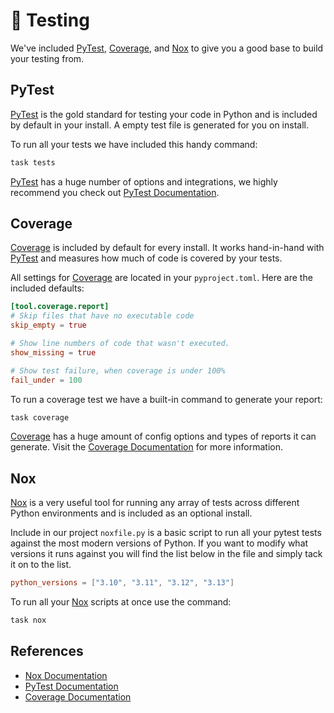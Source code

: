 # 🧪 Testing

We've included [PyTest], [Coverage], and [Nox] to give you a good base to build your testing from.

## PyTest

[PyTest] is the gold standard for testing your code in Python and is included by default in your install. A empty test file is generated for you on install.

To run all your tests we have included this handy command:

```bash
task tests
```

[PyTest] has a huge number of options and integrations, we highly recommend you check out [PyTest Documentation](https://docs.pytest.org/en/stable/).

## Coverage

[Coverage] is included by default for every install. It works hand-in-hand with [PyTest] and measures how much of code is covered by your tests.

All settings for [Coverage] are located in your `pyproject.toml`. Here are the included defaults:

```toml
[tool.coverage.report]
# Skip files that have no executable code
skip_empty = true

# Show line numbers of code that wasn't executed.
show_missing = true

# Show test failure, when coverage is under 100%
fail_under = 100
```

To run a coverage test we have a built-in command to generate your report:

```bash
task coverage
```

[Coverage] has a huge amount of config options and types of reports it can generate. Visit the [Coverage Documentation](https://coverage.readthedocs.io/en/7.9.1/) for more information.

## Nox

[Nox] is a very useful tool for running any array of tests across different Python environments and is included as an optional install.

Include in our project `noxfile.py` is a basic script to run all your pytest tests against the most modern versions of Python. If you want to modify what versions it runs against you will find the list below in the file and simply tack it on to the list.

```toml
python_versions = ["3.10", "3.11", "3.12", "3.13"]
```

To run all your [Nox] scripts at once use the command:

```bash
task nox
```

## References

- [Nox Documentation](https://nox.thea.codes/en/stable/config.html)
- [PyTest Documentation](https://docs.pytest.org/en/stable/)
- [Coverage Documentation](https://coverage.readthedocs.io/en)

[Nox]: https://nox.thea.codes/en/stable/index.html
[PyTest]: https://docs.pytest.org/en/stable/
[Coverage]: https://coverage.readthedocs.io/en
